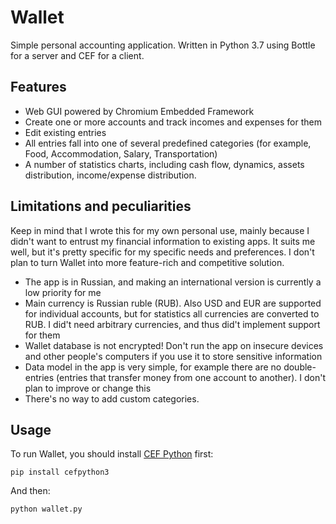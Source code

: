 # Wallet
Simple personal accounting application. Written in Python 3.7 using Bottle for a server and CEF for a client.

## Features

* Web GUI powered by Chromium Embedded Framework
* Create one or more accounts and track incomes and expenses for them
* Edit existing entries
* All entries fall into one of several predefined categories (for example, Food, Accommodation, Salary, Transportation)
* A number of statistics charts, including cash flow, dynamics, assets distribution, income/expense distribution.

## Limitations and peculiarities

Keep in mind that I wrote this for my own personal use, mainly because I didn't want to entrust my financial information to existing apps. It suits me well, but it's pretty specific for my specific needs and preferences. I don't plan to turn Wallet into more feature-rich and competitive solution.

* The app is in Russian, and making an international version is currently a low priority for me
* Main currency is Russian ruble (RUB). Also USD and EUR are supported for individual accounts, but for statistics all currencies are converted to RUB. I did't need arbitrary currencies, and thus did't implement support for them
* Wallet database is not encrypted! Don't run the app on insecure devices and other people's computers if you use it to store sensitive information
* Data model in the app is very simple, for example there are no double-entries (entries that transfer money from one account to another). I don't plan to improve or change this
* There's no way to add custom categories.

## Usage

To run Wallet, you should install [CEF Python](https://github.com/cztomczak/cefpython) first:

`pip install cefpython3`

And then:

`python wallet.py`
